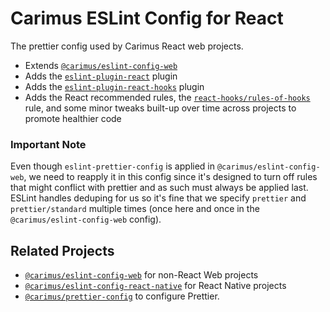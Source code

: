 # Carimus ESLint Config for React

The prettier config used by Carimus React web projects.

-   Extends [`@carimus/eslint-config-web`](https://github.com/Carimus/eslint-config-web)
-   Adds the [`eslint-plugin-react`](https://www.npmjs.com/package/eslint-plugin-react) plugin
-   Adds the [`eslint-plugin-react-hooks`](https://www.npmjs.com/package/eslint-plugin-react-hooks) plugin
-   Adds the React recommended rules, the [`react-hooks/rules-of-hooks`](https://reactjs.org/docs/hooks-rules.html)
    rule, and some minor tweaks built-up over time across projects to promote healthier code

### Important Note

Even though `eslint-prettier-config` is applied in `@carimus/eslint-config-web`, we need to reapply it in this config
since it's designed to turn off rules that might conflict with prettier and as such must always be applied last. ESLint
handles deduping for us so it's fine that we specify `prettier` and `prettier/standard` multiple times (once here and
once in the `@carimus/eslint-config-web` config).

## Related Projects

-   [`@carimus/eslint-config-web`](https://github.com/Carimus/eslint-config-web) for non-React Web projects
-   [`@carimus/eslint-config-react-native`](https://github.com/Carimus/eslint-config-react-native) for React Native
    projects
-   [`@carimus/prettier-config`](https://github.com/Carimus/prettier-config) to configure Prettier.
